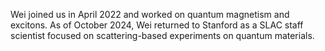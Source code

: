 Wei joined us in April 2022 and worked on quantum magnetism and excitons. As of October 2024, Wei returned to Stanford as a SLAC staff scientist focused on scattering-based experiments on quantum materials. 